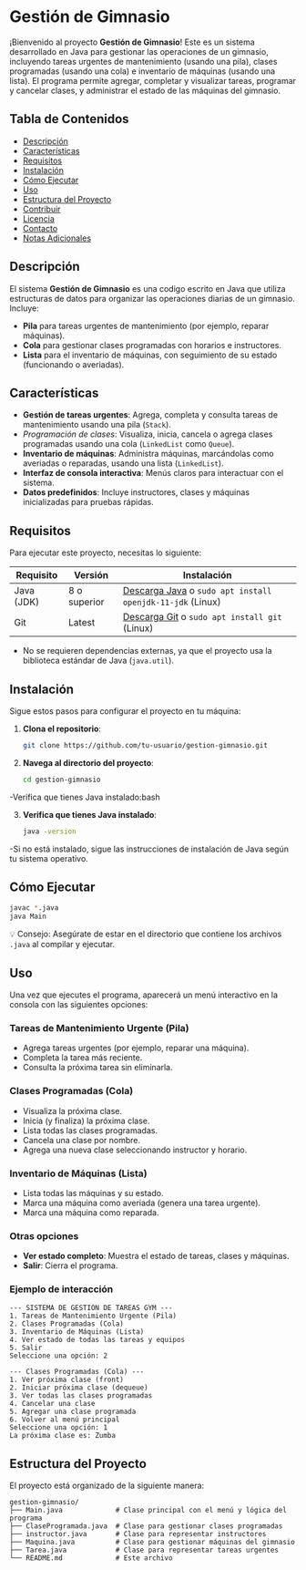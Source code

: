 # Gestión de Gimnasio

¡Bienvenido al proyecto **Gestión de Gimnasio**! Este es un sistema desarrollado en Java para gestionar las operaciones de un gimnasio, incluyendo tareas urgentes de mantenimiento (usando una pila), clases programadas (usando una cola) e inventario de máquinas (usando una lista). El programa permite agregar, completar y visualizar tareas, programar y cancelar clases, y administrar el estado de las máquinas del gimnasio.

## Tabla de Contenidos
- [Descripción](#descripción)
- [Características](#características)
- [Requisitos](#requisitos)
- [Instalación](#instalación)
- [Cómo Ejecutar](#cómo-ejecutar)
- [Uso](#uso)
- [Estructura del Proyecto](#estructura-del-proyecto)
- [Contribuir](#contribuir)
- [Licencia](#licencia)
- [Contacto](#contacto)
- [Notas Adicionales](#notas-adicionales)

## Descripción
El sistema **Gestión de Gimnasio** es una codigo escrito en Java que utiliza estructuras de datos para organizar las operaciones diarias de un gimnasio. Incluye:
- **Pila** para tareas urgentes de mantenimiento (por ejemplo, reparar máquinas).
- **Cola** para gestionar clases programadas con horarios e instructores.
- **Lista** para el inventario de máquinas, con seguimiento de su estado (funcionando o averiadas).

## Características
- **Gestión de tareas urgentes**: Agrega, completa y consulta tareas de mantenimiento usando una pila (`Stack`).
- *Programación de clases*: Visualiza, inicia, cancela o agrega clases programadas usando una cola (`LinkedList` como `Queue`).
- **Inventario de máquinas**: Administra máquinas, marcándolas como averiadas o reparadas, usando una lista (`LinkedList`).
- **Interfaz de consola interactiva**: Menús claros para interactuar con el sistema.
- **Datos predefinidos**: Incluye instructores, clases y máquinas inicializadas para pruebas rápidas.

## Requisitos
Para ejecutar este proyecto, necesitas lo siguiente:

| Requisito  | Versión      | Instalación                                                                 |
|------------|--------------|-----------------------------------------------------------------------------|
| Java (JDK) | 8 o superior | [Descarga Java](https://www.oracle.com/java/technologies/javase-downloads.html) o `sudo apt install openjdk-11-jdk` (Linux) |
| Git        | Latest       | [Descarga Git](https://git-scm.com/downloads) o `sudo apt install git` (Linux) |

- No se requieren dependencias externas, ya que el proyecto usa la biblioteca estándar de Java (`java.util`).

## Instalación
Sigue estos pasos para configurar el proyecto en tu máquina:

1. **Clona el repositorio**:
   ```bash
   git clone https://github.com/tu-usuario/gestion-gimnasio.git
   
2. **Navega al directorio del proyecto**:
   ```bash
   cd gestion-gimnasio

-Verifica que tienes Java instalado:bash

3. **Verifica que tienes Java instalado**:
   ```bash
   java -version
-Si no está instalado, sigue las instrucciones de instalación de Java según tu sistema operativo.

## Cómo Ejecutar
```bash
javac *.java
java Main
```

💡 Consejo: Asegúrate de estar en el directorio que contiene los archivos `.java` al compilar y ejecutar.

## Uso
Una vez que ejecutes el programa, aparecerá un menú interactivo en la consola con las siguientes opciones:

### Tareas de Mantenimiento Urgente (Pila)
- Agrega tareas urgentes (por ejemplo, reparar una máquina).
- Completa la tarea más reciente.
- Consulta la próxima tarea sin eliminarla.

### Clases Programadas (Cola)
- Visualiza la próxima clase.
- Inicia (y finaliza) la próxima clase.
- Lista todas las clases programadas.
- Cancela una clase por nombre.
- Agrega una nueva clase seleccionando instructor y horario.

### Inventario de Máquinas (Lista)
- Lista todas las máquinas y su estado.
- Marca una máquina como averiada (genera una tarea urgente).
- Marca una máquina como reparada.

### Otras opciones
- **Ver estado completo**: Muestra el estado de tareas, clases y máquinas.
- **Salir**: Cierra el programa.

### Ejemplo de interacción
```
--- SISTEMA DE GESTIÓN DE TAREAS GYM ---
1. Tareas de Mantenimiento Urgente (Pila)
2. Clases Programadas (Cola)
3. Inventario de Máquinas (Lista)
4. Ver estado de todas las tareas y equipos
5. Salir
Seleccione una opción: 2

--- Clases Programadas (Cola) ---
1. Ver próxima clase (front)
2. Iniciar próxima clase (dequeue)
3. Ver todas las clases programadas
4. Cancelar una clase
5. Agregar una clase programada
6. Volver al menú principal
Seleccione una opción: 1
La próxima clase es: Zumba
```

## Estructura del Proyecto
El proyecto está organizado de la siguiente manera:
```
gestion-gimnasio/
├── Main.java             # Clase principal con el menú y lógica del programa
├── ClaseProgramada.java  # Clase para gestionar clases programadas
├── instructor.java       # Clase para representar instructores
├── Maquina.java          # Clase para gestionar máquinas del gimnasio
├── Tarea.java            # Clase para representar tareas urgentes
└── README.md             # Este archivo
```

